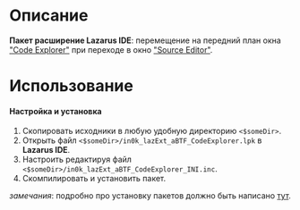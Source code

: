 Описание
========

**Пакет расширение Lazarus IDE**: перемещение на передний план окна ["Code Explorer"](http://wiki.freepascal.org/IDE_Window:_Code_Explorer) при переходе в окно ["Source Editor"](http://wiki.freepascal.org/IDE_Window:_Source_Editor).

Использование
=============

#### Настройка и установка

1. Скопировать исходники в любую удобную директорию `<$someDir>`.
2. Открыть файл `<$someDir>/in0k_lazExt_aBTF_CodeExplorer.lpk` в **Lazarus IDE**.
3. Настроить редактируя файл `<$someDir>/in0k_lazExt_aBTF_CodeExplorer_INI.inc`.
4. Скомпилировать и установить пакет.

*замечания*: подробно про установку пакетов должно быть написано [тут](http://wiki.freepascal.org/Install_Packages). 

